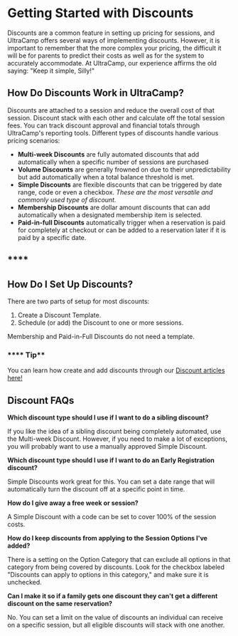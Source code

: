# Getting Started with Discounts

Discounts are a common feature in setting up pricing for sessions, and UltraCamp offers several ways of implementing discounts. However, it is important to remember that the more complex your pricing, the difficult it will be for parents to predict their costs as well as for the system to accurately accommodate. At UltraCamp, our experience affirms the old saying: "Keep it simple, Silly!"

## **How Do Discounts Work in UltraCamp?**

Discounts are attached to a session and reduce the overall cost of that session. Discount stack with each other and calculate off the total session fees. You can track discount approval and financial totals through UltraCamp's reporting tools. Different types of discounts handle various pricing scenarios:

- **Multi-week Discounts** are fully automated discounts that add automatically when a specific number of sessions are purchased
- **Volume Discounts** are generally frowned on due to their unpredictability but add automatically when a total balance threshold is met.
- **Simple Discounts** are flexible discounts that can be triggered by date range, code or even a checkbox. *These are the most versatile and commonly used type of discount.*
- **Membership Discounts** are dollar amount discounts that can add automatically when a designated membership item is selected.
- **Paid-in-full Discounts** automatically trigger when a reservation is paid for completely at checkout or can be added to a reservation later if it is paid by a specific date.

## ****

## **How Do I Set Up Discounts?**

There are two parts of setup for most discounts:

1. Create a Discount Template.
2. Schedule (or add) the Discount to one or more sessions.

Membership and Paid-in-Full Discounts do not need a template.

### **** Tip**

You can learn how create and add discounts through our [Discount articles here!](https://help.ultracamp.com/hc/en-us/sections/7110612880916-Discounts)

## **Discount FAQs**

**Which discount type should I use if I want to do a sibling discount?**

If you like the idea of a sibling discount being completely automated, use the Multi-week Discount. However, if you need to make a lot of exceptions, you will probably want to use a manually approved Simple Discount.

**Which discount type should I use if I want to do an Early Registration discount?**

Simple Discounts work great for this. You can set a date range that will automatically turn the discount off at a specific point in time.

**How do I give away a free week or session?**

A Simple Discount with a code can be set to cover 100% of the session costs.

**How do I keep discounts from applying to the Session Options I've added?**

There is a setting on the Option Category that can exclude all options in that category from being covered by discounts. Look for the checkbox labeled "Discounts can apply to options in this category," and make sure it is unchecked.

**Can I make it so if a family gets one discount they can't get a different discount on the same reservation?**

No. You can set a limit on the value of discounts an individual can receive on a specific session, but all eligible discounts will stack with one another.

